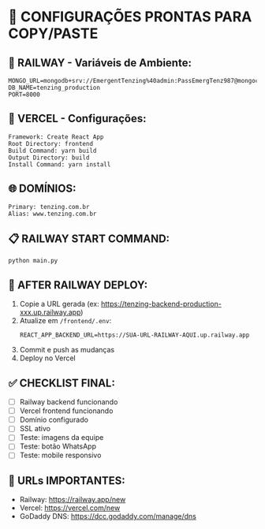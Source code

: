 # 🔧 CONFIGURAÇÕES PRONTAS PARA COPY/PASTE

## 🚂 RAILWAY - Variáveis de Ambiente:
```
MONGO_URL=mongodb+srv://EmergentTenzing%40admin:PassEmergTenz987@mongoclusteremergent.1zh6lmp.mongodb.net/
DB_NAME=tenzing_production
PORT=8000
```

## 🔵 VERCEL - Configurações:
```
Framework: Create React App
Root Directory: frontend
Build Command: yarn build
Output Directory: build
Install Command: yarn install
```

## 🌐 DOMÍNIOS:
```
Primary: tenzing.com.br
Alias: www.tenzing.com.br
```

## 📋 RAILWAY START COMMAND:
```
python main.py
```

## 🔄 AFTER RAILWAY DEPLOY:
1. Copie a URL gerada (ex: https://tenzing-backend-production-xxx.up.railway.app)
2. Atualize em `/frontend/.env`:
   ```
   REACT_APP_BACKEND_URL=https://SUA-URL-RAILWAY-AQUI.up.railway.app
   ```
3. Commit e push as mudanças
4. Deploy no Vercel

## ✅ CHECKLIST FINAL:
- [ ] Railway backend funcionando
- [ ] Vercel frontend funcionando  
- [ ] Domínio configurado
- [ ] SSL ativo
- [ ] Teste: imagens da equipe
- [ ] Teste: botão WhatsApp
- [ ] Teste: mobile responsivo

## 🎯 URLs IMPORTANTES:
- Railway: https://railway.app/new
- Vercel: https://vercel.com/new  
- GoDaddy DNS: https://dcc.godaddy.com/manage/dns